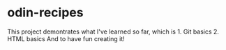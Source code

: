 # odin-recipes
This project demontrates what I've learned so far, which is
    1. Git basics
    2. HTML basics
And to have fun creating it!